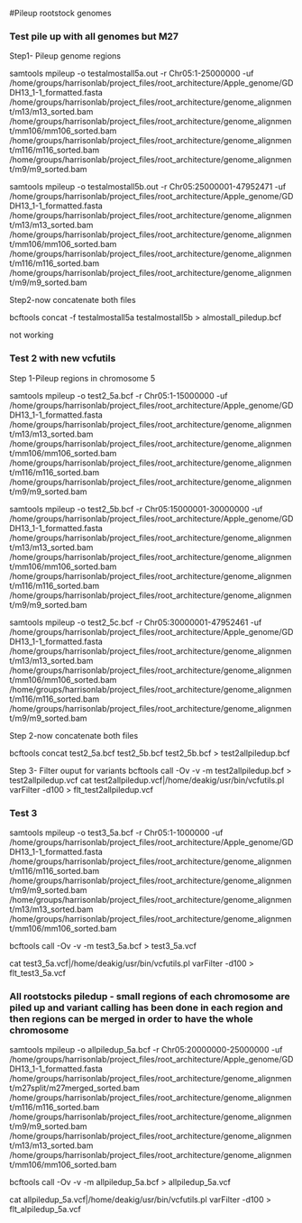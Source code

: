 #Pileup rootstock genomes

### Test pile up with all genomes but M27
Step1- Pileup genome regions

samtools mpileup -o testalmostall5a.out -r Chr05:1-25000000 -uf /home/groups/harrisonlab/project_files/root_architecture/Apple_genome/GDDH13_1-1_formatted.fasta /home/groups/harrisonlab/project_files/root_architecture/genome_alignment/m13/m13_sorted.bam
/home/groups/harrisonlab/project_files/root_architecture/genome_alignment/mm106/mm106_sorted.bam /home/groups/harrisonlab/project_files/root_architecture/genome_alignment/m116/m116_sorted.bam /home/groups/harrisonlab/project_files/root_architecture/genome_alignment/m9/m9_sorted.bam

samtools mpileup -o testalmostall5b.out -r Chr05:25000001-47952471 -uf /home/groups/harrisonlab/project_files/root_architecture/Apple_genome/GDDH13_1-1_formatted.fasta /home/groups/harrisonlab/project_files/root_architecture/genome_alignment/m13/m13_sorted.bam
/home/groups/harrisonlab/project_files/root_architecture/genome_alignment/mm106/mm106_sorted.bam /home/groups/harrisonlab/project_files/root_architecture/genome_alignment/m116/m116_sorted.bam /home/groups/harrisonlab/project_files/root_architecture/genome_alignment/m9/m9_sorted.bam

Step2-now concatenate both files

bcftools concat -f testalmostall5a testalmostall5b > almostall_piledup.bcf

not working

### Test 2 with new vcfutils

Step 1-Pileup regions in chromosome 5

samtools mpileup -o test2_5a.bcf -r Chr05:1-15000000 -uf /home/groups/harrisonlab/project_files/root_architecture/Apple_genome/GDDH13_1-1_formatted.fasta /home/groups/harrisonlab/project_files/root_architecture/genome_alignment/m13/m13_sorted.bam /home/groups/harrisonlab/project_files/root_architecture/genome_alignment/mm106/mm106_sorted.bam /home/groups/harrisonlab/project_files/root_architecture/genome_alignment/m116/m116_sorted.bam /home/groups/harrisonlab/project_files/root_architecture/genome_alignment/m9/m9_sorted.bam

samtools mpileup -o test2_5b.bcf -r Chr05:15000001-30000000 -uf /home/groups/harrisonlab/project_files/root_architecture/Apple_genome/GDDH13_1-1_formatted.fasta /home/groups/harrisonlab/project_files/root_architecture/genome_alignment/m13/m13_sorted.bam
/home/groups/harrisonlab/project_files/root_architecture/genome_alignment/mm106/mm106_sorted.bam /home/groups/harrisonlab/project_files/root_architecture/genome_alignment/m116/m116_sorted.bam /home/groups/harrisonlab/project_files/root_architecture/genome_alignment/m9/m9_sorted.bam

samtools mpileup -o test2_5c.bcf -r Chr05:30000001-47952461 -uf /home/groups/harrisonlab/project_files/root_architecture/Apple_genome/GDDH13_1-1_formatted.fasta /home/groups/harrisonlab/project_files/root_architecture/genome_alignment/m13/m13_sorted.bam
/home/groups/harrisonlab/project_files/root_architecture/genome_alignment/mm106/mm106_sorted.bam /home/groups/harrisonlab/project_files/root_architecture/genome_alignment/m116/m116_sorted.bam /home/groups/harrisonlab/project_files/root_architecture/genome_alignment/m9/m9_sorted.bam

Step 2-now concatenate both files

bcftools concat test2_5a.bcf test2_5b.bcf test2_5b.bcf > test2allpiledup.bcf

Step 3- Filter ouput for variants
bcftools call -Ov -v -m test2allpiledup.bcf > test2allpiledup.vcf
cat test2allpiledup.vcf|/home/deakig/usr/bin/vcfutils.pl varFilter -d100 > flt_test2allpiledup.vcf

### Test 3

samtools mpileup -o test3_5a.bcf -r Chr05:1-1000000 -uf
/home/groups/harrisonlab/project_files/root_architecture/Apple_genome/GDDH13_1-1_formatted.fasta
/home/groups/harrisonlab/project_files/root_architecture/genome_alignment/m116/m116_sorted.bam
/home/groups/harrisonlab/project_files/root_architecture/genome_alignment/m9/m9_sorted.bam
/home/groups/harrisonlab/project_files/root_architecture/genome_alignment/m13/m13_sorted.bam
/home/groups/harrisonlab/project_files/root_architecture/genome_alignment/mm106/mm106_sorted.bam

bcftools call -Ov -v -m test3_5a.bcf > test3_5a.vcf

cat test3_5a.vcf|/home/deakig/usr/bin/vcfutils.pl varFilter -d100 > flt_test3_5a.vcf


### All rootstocks piledup - small regions of each chromosome are piled up and variant calling has been done in each region and then regions can be merged in order to have the whole chromosome

samtools mpileup -o allpiledup_5a.bcf -r Chr05:20000000-25000000 -uf /home/groups/harrisonlab/project_files/root_architecture/Apple_genome/GDDH13_1-1_formatted.fasta
/home/groups/harrisonlab/project_files/root_architecture/genome_alignment/m27split/m27merged_sorted.bam
/home/groups/harrisonlab/project_files/root_architecture/genome_alignment/m116/m116_sorted.bam
/home/groups/harrisonlab/project_files/root_architecture/genome_alignment/m9/m9_sorted.bam
/home/groups/harrisonlab/project_files/root_architecture/genome_alignment/m13/m13_sorted.bam
/home/groups/harrisonlab/project_files/root_architecture/genome_alignment/mm106/mm106_sorted.bam

bcftools call -Ov -v -m allpiledup_5a.bcf > allpiledup_5a.vcf

cat allpiledup_5a.vcf|/home/deakig/usr/bin/vcfutils.pl varFilter -d100 > flt_alpiledup_5a.vcf
